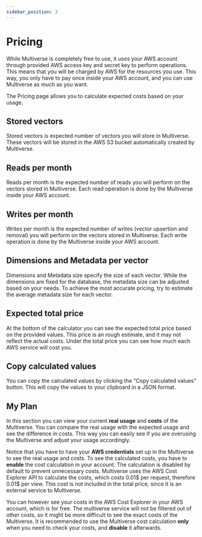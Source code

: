 ```yaml
---
sidebar_position: 3
---
```


# Pricing

While Multiverse is completely free to use, it uses your AWS account through provided AWS access key and secret key to 
perform operations. This means that you will be charged by AWS for the resources you use. This way, you only have to pay
once inside your AWS account, and you can use Multiverse as much as you want.

The Pricing page allows you to calculate expected costs based on your usage.

## Stored vectors

Stored vectors is expected number of vectors you will store in Multiverse. These vectors will be stored in the AWS S3
bucket automatically created by Multiverse.

## Reads per month

Reads per month is the expected number of reads you will perform on the vectors stored in Multiverse. Each read
operation is done by the Multiverse inside your AWS account.

## Writes per month

Writes per month is the expected number of writes (vector upsertion and removal) you will perform on the vectors stored 
in Multiverse. Each write operation is done by the Multiverse inside your AWS account.

## Dimensions and Metadata per vector

Dimensions and Metadata size specify the size of each vector. While the dimensions are fixed for the database, the
metadata size can be adjusted based on your needs. To achieve the most accurate pricing, try to estimate the average
metadata size for each vector.

## Expected total price

At the bottom of the calculator you can see the expected total price based on the provided values. This price is an
rough estimate, and it may not reflect the actual costs. Under the total price you can see how much each AWS service
will cost you.

## Copy calculated values

You can copy the calculated values by clicking the "Copy calculated values" button. This will copy the values to your
clipboard in a JSON format.

## My Plan

In this section you can view your current **real usage** and **costs** of the Multiverse. You can compare the real usage
with the expected usage and see the difference in costs. This way you can easily see if you are overusing the Multiverse 
and adjust your usage accordingly.

Notice that you have to have your **AWS credentials** set up in the Multiverse to see the real usage and costs. To see the
calculated costs, you have to **enable** the cost calculation in your account. The calculation is disabled by default to
prevent unnecessary costs. Multiverse uses the AWS Cost Explorer API to calculate the costs, which costs 0.01$ per request,
therefore 0.01$ per view. This cost is not included in the total price, since it is an external service to Multiverse.

You can however see your costs in the AWS Cost Explorer in your AWS account, which is for free. The multiverse service
will not be filtered out of other costs, so it might be more difficult to see the exact costs of the Multiverse. It is 
recommended to use the Multiverse cost calculation **only** when you need to check your costs, and **disable** it afterwards.